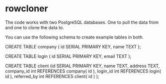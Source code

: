 # rowcloner

The code works with two PostgreSQL databases. One to pull the data from and one to clone the data to. 

You can use the following schema to create example tables in both.

CREATE TABLE company ( id SERIAL PRIMARY KEY, name TEXT );

CREATE TABLE login ( id SERIAL PRIMARY KEY, email TEXT );

CREATE TABLE client (id SERIAL PRIMARY KEY, name TEXT, address TEXT, company_id int REFERENCES company( id ), login_id int REFERENCES login( id ), referred_by int REFERENCES client( id ) );
